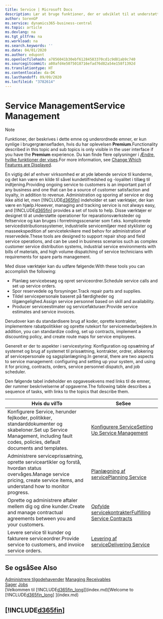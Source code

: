 ```yaml
---
title: Service | Microsoft Docs
description: Lær at bruge funktioner, der er udviklet til at understøtte reparations- og teknisk service-handlinger.
author: SorenGP
ms.service: dynamics365-business-central
ms.topic: article
ms.devlang: na
ms.tgt_pltfrm: na
ms.workload: na
ms.search.keywords: ''
ms.date: 04/01/2020
ms.author: edupont
ms.openlocfilehash: a7856041b30ebf61284583370cd1c9d81ab9c740
ms.sourcegitcommit: a80afd4e5075018716efad76d82a54e158f1392d
ms.translationtype: HT
ms.contentlocale: da-DK
ms.lasthandoff: 09/09/2020
ms.locfileid: "3782614"
---
```

# <a name="service-management"></a><span data-ttu-id="79cdb-103">Service Management</span><span class="sxs-lookup"><span data-stu-id="79cdb-103">Service Management</span></span>
> [!NOTE]
> <span data-ttu-id="79cdb-104">Funktioner, der beskrives i dette emne og underordnede emner, er kun synlige i brugergrænsefladen, hvis du har oplevelsen **Premium**.</span><span class="sxs-lookup"><span data-stu-id="79cdb-104">Functionality described in this topic and sub topics is only visible in the user interface if you have the **Premium** experience.</span></span> <span data-ttu-id="79cdb-105">Du kan finde flere oplysninger i [Ændre, hvilke funktioner der vises](ui-experiences.md).</span><span class="sxs-lookup"><span data-stu-id="79cdb-105">For more information, see [Change Which Features are Displayed](ui-experiences.md).</span></span>

<span data-ttu-id="79cdb-106">En vigtig del af enhver virksomhed er at yde løbende service til kunderne, og det kan være en kilde til såvel kundetilfredshed og -loyalitet i tillæg til indtjening.</span><span class="sxs-lookup"><span data-stu-id="79cdb-106">Providing ongoing service to customers is an important part of any business and one that can be a source of customer satisfaction and loyalty, in addition to revenue.</span></span> <span data-ttu-id="79cdb-107">Administration og sporing af service er dog ikke altid let, men [!INCLUDE[d365fin](includes/d365fin_md.md)] indeholder et sæt værktøjer, der kan være en hjælp.</span><span class="sxs-lookup"><span data-stu-id="79cdb-107">However, managing and tracking service is not always easy, and [!INCLUDE[d365fin](includes/d365fin_md.md)] provides a set of tools to help.</span></span> <span data-ttu-id="79cdb-108">Disse værktøjer er designet til at understøtte operationer for reparationsværksteder og feltservice og kan bruges i forretningsscenarier som f.eks. komplicerede servicedistributionssystemer, industrielle servicemiljøer med styklister og masseekspedition af serviceteknikere med behov for administration af reservedele.</span><span class="sxs-lookup"><span data-stu-id="79cdb-108">These tools are designed to support repair shop and field service operations, and can be used in business scenarios such as complex customer service distribution systems, industrial service environments with bills of materials, and high volume dispatching of service technicians with requirements for spare parts management.</span></span>  

 <span data-ttu-id="79cdb-109">Med disse værktøjer kan du udføre følgende:</span><span class="sxs-lookup"><span data-stu-id="79cdb-109">With these tools you can accomplish the following:</span></span>  

* <span data-ttu-id="79cdb-110">Planlæg servicebesøg og opret serviceordrer.</span><span class="sxs-lookup"><span data-stu-id="79cdb-110">Schedule service calls and set up service orders.</span></span>  
* <span data-ttu-id="79cdb-111">Spor reservedele og forsyninger.</span><span class="sxs-lookup"><span data-stu-id="79cdb-111">Track repair parts and supplies.</span></span>  
* <span data-ttu-id="79cdb-112">Tildel servicepersonale baseret på færdigheder og tilgængelighed.</span><span class="sxs-lookup"><span data-stu-id="79cdb-112">Assign service personnel based on skill and availability.</span></span>  
* <span data-ttu-id="79cdb-113">Producer serviceestimater og servicefakturaer.</span><span class="sxs-lookup"><span data-stu-id="79cdb-113">Provide service estimates and service invoices.</span></span>  

<span data-ttu-id="79cdb-114">Derudover kan du standardisere brug af koder, oprette kontrakter, implementere rabatpolitikker og oprette rutekort for servicemedarbejdere.</span><span class="sxs-lookup"><span data-stu-id="79cdb-114">In addition, you can standardize coding, set up contracts, implement a discounting policy, and create route maps for service employees.</span></span>  

<span data-ttu-id="79cdb-115">Generelt er der to aspekter i servicestyring: Konfiguration og opsætning af systemet og brug af systemet til prissætning, kontrakter, ordrer, allokering af servicepersonale og sagsplanlægning.</span><span class="sxs-lookup"><span data-stu-id="79cdb-115">In general, there are two aspects to service management: configuring and setting up your system, and using it for pricing, contracts, orders, service personnel dispatch, and job scheduler.</span></span>  

<span data-ttu-id="79cdb-116">Den følgende tabel indeholder en opgavesekvens med links til de emner, der rummer beskrivelserne af opgaverne.</span><span class="sxs-lookup"><span data-stu-id="79cdb-116">The following table describes a sequence of tasks, with links to the topics that describe them.</span></span>   

|<span data-ttu-id="79cdb-117">**Hvis du vil**</span><span class="sxs-lookup"><span data-stu-id="79cdb-117">**To**</span></span>|<span data-ttu-id="79cdb-118">**Se**</span><span class="sxs-lookup"><span data-stu-id="79cdb-118">**See**</span></span>|  
|------------|-------------|  
|<span data-ttu-id="79cdb-119">Konfigurere Service, herunder fejlkoder, politikker, standarddokumenter og skabeloner.</span><span class="sxs-lookup"><span data-stu-id="79cdb-119">Set up Service Management, including fault codes, policies, default documents and templates.</span></span>|[<span data-ttu-id="79cdb-120">Konfigurere Service</span><span class="sxs-lookup"><span data-stu-id="79cdb-120">Setting Up Service Management</span></span>](service-setup-service.md)|  
|<span data-ttu-id="79cdb-121">Administrere serviceprissætning, oprette serviceartikler og forstå, hvordan status overvåges.</span><span class="sxs-lookup"><span data-stu-id="79cdb-121">Manage service pricing, create service items, and understand how to monitor progress.</span></span>|[<span data-ttu-id="79cdb-122">Planlægning af service</span><span class="sxs-lookup"><span data-stu-id="79cdb-122">Planning Service</span></span>](service-plan-service.md)|  
|<span data-ttu-id="79cdb-123">Oprette og administrere aftaler mellem dig og dine kunder.</span><span class="sxs-lookup"><span data-stu-id="79cdb-123">Create and manage contractual agreements between you and your customers.</span></span>|[<span data-ttu-id="79cdb-124">Opfylde servicekontrakter</span><span class="sxs-lookup"><span data-stu-id="79cdb-124">Fulfilling Service Contracts</span></span>](service-fulfill-service-contracts.md)|  
|<span data-ttu-id="79cdb-125">Levere service til kunder og fakturere serviceordrer.</span><span class="sxs-lookup"><span data-stu-id="79cdb-125">Provide service to customers, and invoice service orders.</span></span>|[<span data-ttu-id="79cdb-126">Levering af service</span><span class="sxs-lookup"><span data-stu-id="79cdb-126">Delivering Service</span></span>](service-deliver-service.md)|  

## <a name="see-also"></a><span data-ttu-id="79cdb-127">Se også</span><span class="sxs-lookup"><span data-stu-id="79cdb-127">See Also</span></span>  
<span data-ttu-id="79cdb-128">[Administrere tilgodehavender](receivables-manage-receivables.md) </span><span class="sxs-lookup"><span data-stu-id="79cdb-128">[Managing Receivables](receivables-manage-receivables.md) </span></span>  
<span data-ttu-id="79cdb-129">[Sager](projects-how-create-jobs.md) </span><span class="sxs-lookup"><span data-stu-id="79cdb-129">[Jobs](projects-how-create-jobs.md) </span></span>  
<span data-ttu-id="79cdb-130">[Velkommen til [!INCLUDE[d365fin_long](includes/d365fin_long_md.md)]](index.md)</span><span class="sxs-lookup"><span data-stu-id="79cdb-130">[Welcome to [!INCLUDE[d365fin_long](includes/d365fin_long_md.md)] ](index.md)</span></span>

## [!INCLUDE[d365fin](includes/free_trial_md.md)]  
